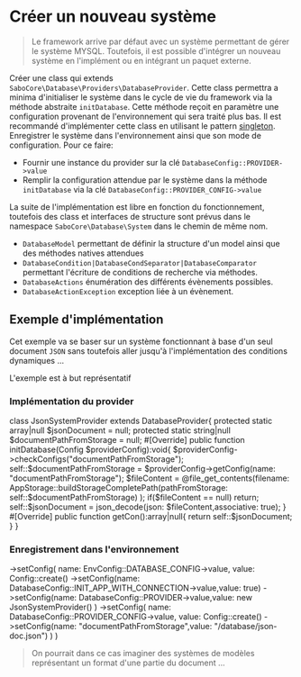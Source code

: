 # Créer un nouveau système

> Le framework arrive par défaut avec un système permettant de gérer le système MYSQL. Toutefois, il est possible d'intégrer un nouveau système en l'implément ou en intégrant un paquet externe.

<procedure title="Etapes de création d'un système">
    <step>
        Créer une class qui extends <code>SaboCore\Database\Providers\DatabaseProvider</code>. 
        Cette class permettra a minima d'initialiser le système dans le cycle de vie du framework via la méthode abstraite <code>initDatabase</code>.
        Cette méthode reçoit en paramètre une configuration provenant de l'environnement qui sera traité plus bas.
        <note>Il est recommandé d'implémenter cette class en utilisant le pattern <a href="https://fr.wikipedia.org/wiki/Singleton_(patron_de_conception)">singleton</a>.</note>
    </step>
    <step>
        Enregistrer le système dans l'environnement ainsi que son mode de configuration.
        Pour ce faire:
        <ul>
            <li>Fournir une instance du provider sur la clé <code>DatabaseConfig::PROVIDER->value</code></li>
            <li>Remplir la configuration attendue par le système dans la méthode <code>initDatabase</code> via la clé <code>DatabaseConfig::PROVIDER_CONFIG->value</code></li>
        </ul>
    </step>
    <step>
        La suite de l'implémentation est libre en fonction du fonctionnement, toutefois des class et interfaces de structure sont prévus dans le namespace <code>SaboCore\Database\System</code> dans le chemin de même nom.
        <ul>
            <li><code>DatabaseModel</code> permettant de définir la structure d'un model ainsi que des méthodes natives attendues</li>
            <li><code>DatabaseCondition|DatabaseCondSeparator|DatabaseComparator</code> permettant l'écriture de conditions de recherche via méthodes.</li>
            <li><code>DatabaseActions</code> énumération des différents évènements possibles.</li>
            <li><code>DatabaseActionException</code> exception liée à un évènement.</li>
        </ul>
    </step>
</procedure>

## Exemple d'implémentation

Cet exemple va se baser sur un système fonctionnant à base d'un seul document <code>JSON</code> sans toutefois aller jusqu'à l'implémentation des conditions dynamiques ...

<warning>L'exemple est à but représentatif</warning>

### Implémentation du provider

<code-block lang="php">
class JsonSystemProvider extends DatabaseProvider{
    protected static array|null $jsonDocument = null;
    protected static string|null $documentPathFromStorage = null; 
    #[Override]
    public function initDatabase(Config $providerConfig):void{
        $providerConfig->checkConfigs("documentPathFromStorage");
        self::$documentPathFromStorage = $providerConfig->getConfig(name: "documentPathFromStorage");
        $fileContent = @file_get_contents(filename: AppStorage::buildStorageCompletePath(pathFromStorage: self::$documentPathFromStorage) );
        if($fileContent == null)
            return;
        self::$jsonDocument = json_decode(json: $fileContent,associative: true);
    }
    #[Override]
    public function getCon():array|null{
        return self::$jsonDocument;
    }
}
</code-block>

### Enregistrement dans l'environnement

<code-block lang="php">
->setConfig(
    name: EnvConfig::DATABASE_CONFIG->value,
    value: Config::create()
        ->setConfig(name: DatabaseConfig::INIT_APP_WITH_CONNECTION->value,value: true)
        ->setConfig(name: DatabaseConfig::PROVIDER->value,value: new JsonSystemProvider() )
        ->setConfig(
            name: DatabaseConfig::PROVIDER_CONFIG->value,
            value: Config::create()
                ->setConfig(name: "documentPathFromStorage",value: "/database/json-doc.json")
        )
)
</code-block>

> On pourrait dans ce cas imaginer des systèmes de modèles représentant un format d'une partie du document ...
